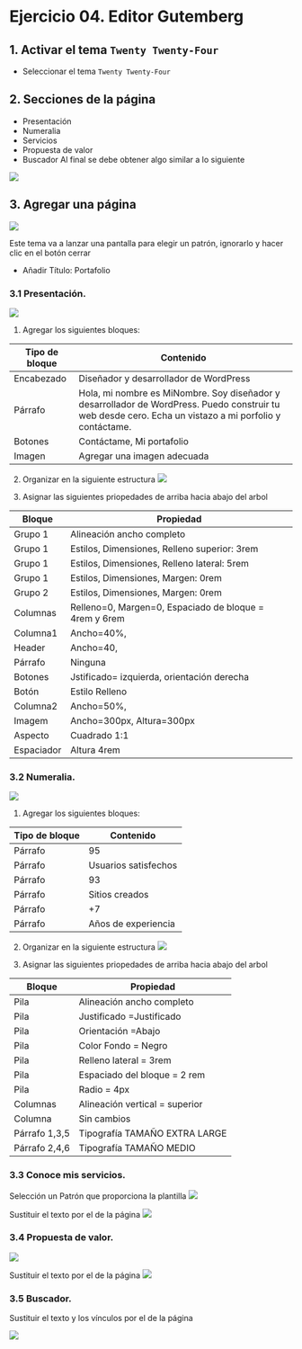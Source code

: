 # Ejercicio 04. Editor Gutemberg

## 1. Activar el tema `Twenty Twenty-Four`
- Seleccionar el tema `Twenty Twenty-Four`

## 2. Secciones de la página
- Presentación
- Numeralia
- Servicios
- Propuesta de valor
- Buscador
Al final se debe obtener algo similar a lo siguiente

![](https://i.imgur.com/Rb5qbYK.png)

## 3. Agregar una página 

![](https://i.imgur.com/5rFPLLV.png)

Este tema va a lanzar  una pantalla para elegir un patrón, ignorarlo y hacer clic en el botón cerrar
- Añadir Título: Portafolio

### 3.1 Presentación.

![](https://i.imgur.com/F5cdhtD.png)

1.  Agregar los siguientes bloques:

| Tipo de bloque | Contenido |
|--|--|
| Encabezado | Diseñador y desarrollador de WordPress |
| Párrafo | Hola, mi nombre es MiNombre. Soy diseñador y desarrollador de WordPress. Puedo construir tu web desde cero. Echa un vistazo a mi porfolio y contáctame.|
| Botones | Contáctame, Mi portafolio |
| Imagen | Agregar una imagen adecuada |

2. Organizar en la siguiente estructura
![](https://i.imgur.com/1wDmzUe.png)

3. Asignar las siguientes priopedades de arriba hacia abajo del arbol

| Bloque | Propiedad |
|--|--|
| Grupo 1 | Alineación ancho completo |
| Grupo 1 | Estilos, Dimensiones, Relleno superior: 3rem |
| Grupo 1| Estilos, Dimensiones, Relleno lateral: 5rem |
| Grupo 1| Estilos, Dimensiones, Margen: 0rem |
| Grupo 2| Estilos, Dimensiones, Margen: 0rem |
| Columnas | Relleno=0, Margen=0, Espaciado de bloque = 4rem y 6rem |
| Columna1 | Ancho=40%,  |
| Header | Ancho=40,  |
| Párrafo | Ninguna  |
| Botones | Jstificado= izquierda, orientación derecha |
| Botón | Estilo Relleno |
| Columna2 | Ancho=50%,  |
| Imagem | Ancho=300px, Altura=300px|
| Aspecto|Cuadrado 1:1
| Espaciador | Altura 4rem |

### 3.2 Numeralia.
![](https://i.imgur.com/nNYnGew.png)

1.  Agregar los siguientes bloques:

| Tipo de bloque | Contenido |
|--|--|
| Párrafo| 95 |
| Párrafo| Usuarios satisfechos|
| Párrafo| 93|
| Párrafo| Sitios creados|
| Párrafo| +7 |
| Párrafo| Años de experiencia|

2. Organizar en la siguiente estructura
![](https://i.imgur.com/gsod9nk.png)

3. Asignar las siguientes priopedades de arriba hacia abajo del arbol

| Bloque | Propiedad |
|--|--|
| Pila | Alineación ancho completo |
| Pila  |Justificado =Justificado |
| Pila  | Orientación =Abajo |
| Pila | Color Fondo = Negro |
| Pila | Relleno lateral = 3rem |
| Pila | Espaciado del bloque = 2 rem |
| Pila | Radio = 4px |
| Columnas | Alineación vertical = superior|
| Columna | Sin cambios |
| Párrafo 1,3,5 | Tipografía TAMAÑO EXTRA LARGE |
| Párrafo 2,4,6 | Tipografía TAMAÑO MEDIO |


### 3.3 Conoce mis servicios.

Selección un Patrón que proporciona la plantilla
![](https://i.imgur.com/YYsLOoT.png)

Sustituir el texto por el de la página
![](https://i.imgur.com/iynqA0J.png)

### 3.4 Propuesta de valor.

![](https://i.imgur.com/n7Qunhi.png)

Sustituir el texto por el de la página
![](https://i.imgur.com/Ci7CPfQ.png)

### 3.5 Buscador.
Sustituir el texto y los vínculos por el de la página

![](https://i.imgur.com/KMC6OqO.png)


<!--stackedit_data:
eyJoaXN0b3J5IjpbLTIxMDMwODUzODEsLTE3NjY2NzI5MTMsLT
MzNDU1MDg5NywxMTgzMDkxNDQ2LC02NTgxMDkxMjgsLTY2ODUy
NTAzMyw3MzE3NjI1NDQsNjk4MDM0NjIyLC00MDIxOTg0MjcsMT
U5MTE3MDI3OCwtMjA4ODc4Mzc3MSwxOTQ2MTY4MjMzLDUwMTA2
Mjk0XX0=
-->